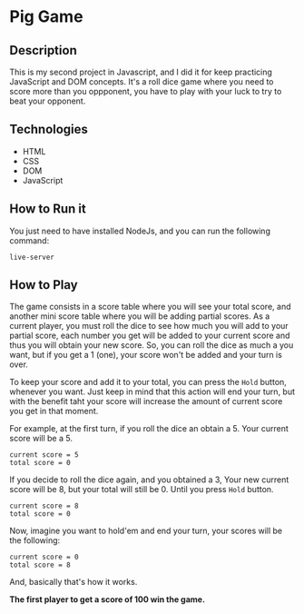 # Pig Game

## Description

This is my second project in Javascript, and I did it for keep practicing JavaScript and DOM concepts. It's a roll dice game where you need to score more than you oppponent, you have to play with your luck to try to beat your opponent.

## Technologies

- HTML
- CSS
- DOM
- JavaScript

## How to Run it

You just need to have installed NodeJs, and you can run the following command:

```
live-server
```

## How to Play

The game consists in a score table where you will see your total score, and another mini score table where you will be adding partial scores.
As a current player, you must roll the dice to see how much you will add to your partial score, each number you get will be added to your current score and thus you will obtain your new score. So, you can roll the dice as much a you want, but if you get a 1 (one), your score won't be added and your turn is over.

To keep your score and add it to your total, you can press the `Hold` button, whenever you want. Just keep in mind that this action will end your turn, but with the benefit taht your score will increase the amount of current score you get in that moment.

For example, at the first turn, if you roll the dice an obtain a 5. Your current score will be a 5.

```
current score = 5
total score = 0
```

If you decide to roll the dice again, and you obtained a 3, Your new current score will be 8, but your total will still be 0. Until you press `Hold` button.

```
current score = 8
total score = 0
```

Now, imagine you want to hold'em and end your turn, your scores will be the following:

```
current score = 0
total score = 8
```

And, basically that's how it works.

**The first player to get a score of 100 win the game.**
